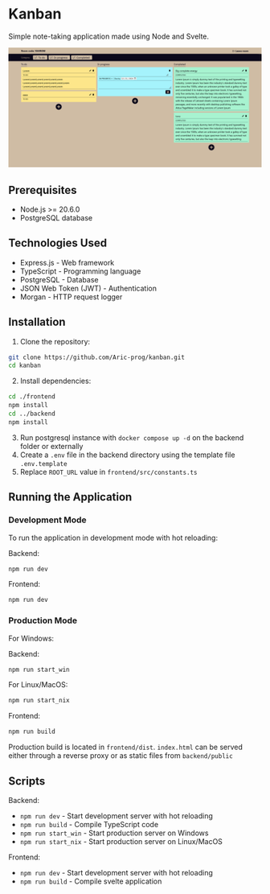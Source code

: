 # Kanban

Simple note-taking application made using Node and Svelte.

![Kanban Board Screenshot](Screenshot.png)

## Prerequisites

- Node.js >= 20.6.0
- PostgreSQL database

## Technologies Used

- Express.js - Web framework
- TypeScript - Programming language
- PostgreSQL - Database
- JSON Web Token (JWT) - Authentication
- Morgan - HTTP request logger

## Installation

1. Clone the repository:

```bash
git clone https://github.com/Aric-prog/kanban.git
cd kanban
```

2. Install dependencies:

```bash
cd ./frontend
npm install
cd ../backend
npm install
```

3. Run postgresql instance with `docker compose up -d` on the backend folder or externally
4. Create a `.env` file in the backend directory using the template file `.env.template`
5. Replace `ROOT_URL` value in `frontend/src/constants.ts`

## Running the Application

### Development Mode

To run the application in development mode with hot reloading:

Backend:

```bash
npm run dev
```

Frontend:

```bash
npm run dev
```

### Production Mode

For Windows:

Backend:

```bash
npm run start_win
```

For Linux/MacOS:

```bash
npm run start_nix
```

Frontend:

```bash
npm run build
```

Production build is located in `frontend/dist`. `index.html` can be served either through a reverse proxy or as static files from `backend/public`

## Scripts

Backend:

- `npm run dev` - Start development server with hot reloading
- `npm run build` - Compile TypeScript code
- `npm run start_win` - Start production server on Windows
- `npm run start_nix` - Start production server on Linux/MacOS

Frontend:

- `npm run dev` - Start development server with hot reloading
- `npm run build` - Compile svelte application
